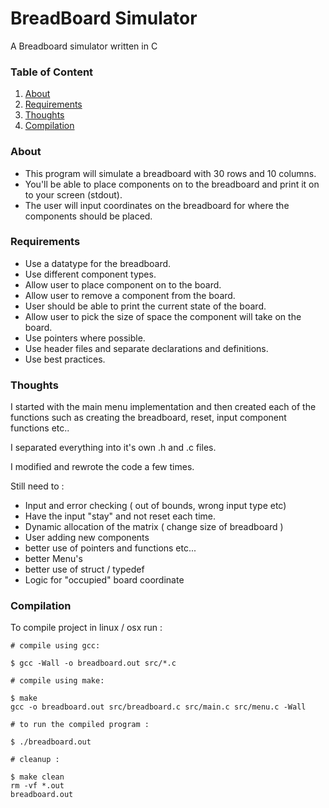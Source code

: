 # BreadBoard Simulator
A Breadboard simulator written in C

### Table of Content
1. [About](#about)
2. [Requirements](#requirements)
3. [Thoughts](#thoughts)
4. [Compilation](#compilation)

### About
* This program will simulate a breadboard with 30 rows and 10 columns.
* You'll be able to place components on to the breadboard and print it on
to your screen (stdout).
* The user will input coordinates on the breadboard for where the components
should be placed.

### Requirements
* Use a datatype for the breadboard.
* Use different component types.
* Allow user to place component on to the board.
* Allow user to remove a component from the board.
* User should be able to print the current state of the board.
* Allow user to pick the size of space the component will take on the board.
* Use pointers where possible.
* Use header files and separate declarations and definitions.
* Use best practices.

### Thoughts
I started with the main menu implementation and then
created each of the functions such as creating the breadboard, reset, input
component functions etc..

I separated everything into it's own .h and .c files. 

I modified and rewrote the code a few times.

Still need to : 

* Input and error checking ( out of bounds, wrong input type etc)
* Have the input "stay" and not reset each time.
* Dynamic allocation of the matrix ( change size of breadboard )
* User adding new components
* better use of pointers and functions etc...
* better Menu's
* better use of struct / typedef
* Logic for "occupied" board coordinate

### Compilation
To compile project in linux / osx run : 
```
# compile using gcc: 

$ gcc -Wall -o breadboard.out src/*.c

# compile using make: 

$ make
gcc -o breadboard.out src/breadboard.c src/main.c src/menu.c -Wall

# to run the compiled program :

$ ./breadboard.out 

# cleanup : 

$ make clean
rm -vf *.out
breadboard.out
```
